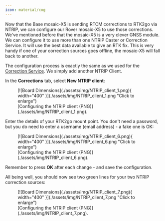 ```yaml
---
icon: material/cog
---
```


Now that the Base mosaic-X5 is sending RTCM corrections to RTK2go via NTRIP, we can configure our Rover mosaic-X5 to use those corrections. We've mentioned before that the mosaic-X5 is a very clever GNSS module. We can configure it to use more than one NTRIP Caster or Correction Service. It will use the best data available to give an RTK fix. This is very handy if one of your correction sources goes offline, the mosaic-X5 will fall back to another.

The configuration process is exactly the same as we used for the [Correction Service](correction_service.md). We simply add another NTRIP Client.

In the **Corrections** tab, select **New NTRIP client**:

<figure markdown>
[![Board Dimensions](./assets/img/NTRIP_client_1.png){ width="400" }](./assets/img/NTRIP_client_1.png "Click to enlarge")
<figcaption markdown>
[Configuring the NTRIP client (PNG)](./assets/img/NTRIP_client_1.png).
</figcaption>
</figure>

Enter the details of your RTK2go mount point. You don't need a password, but you do need to enter a username (email address) - a fake one is OK:

<figure markdown>
[![Board Dimensions](./assets/img/NTRIP_client_6.png){ width="400" }](./assets/img/NTRIP_client_6.png "Click to enlarge")
<figcaption markdown>
[Configuring the NTRIP client (PNG)](./assets/img/NTRIP_client_6.png).
</figcaption>
</figure>

Remember to press **OK** after each change - and save the configuration.

All being well, you should now see two green lines for your two NTRIP correction sources:

<figure markdown>
[![Board Dimensions](./assets/img/NTRIP_client_7.png){ width="400" }](./assets/img/NTRIP_client_7.png "Click to enlarge")
<figcaption markdown>
[Configuring the NTRIP client (PNG)](./assets/img/NTRIP_client_7.png).
</figcaption>
</figure>

